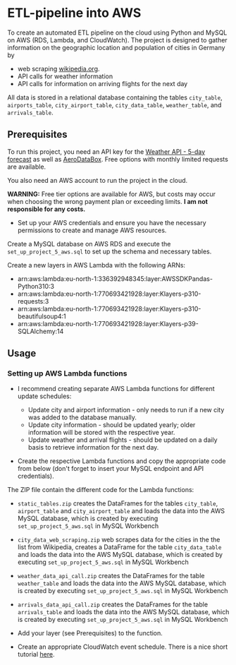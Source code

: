 # ETL-pipeline into AWS

To create an automated ETL pipeline on the cloud using Python and MySQL on AWS (RDS, Lambda, and CloudWatch). The project is designed to gather information on the geographic location and population of cities in Germany by 
* web scraping [wikipedia.org](https://www.wikipedia.org/). 
* API calls for weather information 
* API calls for information on arriving flights for the next day

All data is stored in a relational database containing the tables `city_table`, `airports_table`, `city_airport_table`, `city_data_table`, `weather_table`, and `arrivals_table`.

## Prerequisites
To run this project, you need an API key for the [Weather API - 5-day forecast](https://openweathermap.org/forecast5) as well as [AeroDataBox](https://rapidapi.com/aedbx-aedbx/api/aerodatabox/). Free options with monthly limited requests are available.

You also need an AWS account to run the project in the cloud.

__WARNING:__ Free tier options are available for AWS, but costs may occur when choosing the wrong payment plan or exceeding limits. __I am not responsible for any costs.__

- Set up your AWS credentials and ensure you have the necessary permissions to create and manage AWS resources.

Create a MySQL database on AWS RDS and execute the `set_up_project_5_aws.sql` to set up the schema and necessary tables.

Create a new layers in AWS Lambda with the following ARNs:

* arn:aws:lambda:eu-north-1:336392948345:layer:AWSSDKPandas-Python310:3
* arn:aws:lambda:eu-north-1:770693421928:layer:Klayers-p310-requests:3
* arn:aws:lambda:eu-north-1:770693421928:layer:Klayers-p310-beautifulsoup4:1
* arn:aws:lambda:eu-north-1:770693421928:layer:Klayers-p39-SQLAlchemy:14 

## Usage

### Setting up AWS Lambda functions
- I recommend creating separate AWS Lambda functions for different update schedules:
  - Update city and airport information - only needs to run if a new city was added to the database manually.
  - Update city information - should be updated yearly; older information will be stored with the respective year.
  - Update weather and arrival flights - should be updated on a daily basis to retrieve information for the next day.

- Create the respective Lambda functions and copy the appropriate code from below (don't forget to insert your MySQL endpoint and API credentials).

The ZIP file contain the different code for the Lambda functions:

- `static_tables.zip` creates the DataFrames for the tables `city_table`, `airport_table` and `city_airport_table` and loads the data into the AWS MySQL database, which is created by executing `set_up_project_5_aws.sql` in MySQL Workbench
- `city_data_web_scraping.zip` web scrapes data for the cities in the the list from Wikipedia, creates a DataFrame for the table `city_data_table` and loads the data into the AWS MySQL database, which is created by executing `set_up_project_5_aws.sql` in MySQL Workbench
- `weather_data_api_call.zip` creates the DataFrames for the table `weather_table` and loads the data into the AWS MySQL database, which is created by executing `set_up_project_5_aws.sql` in MySQL Workbench
- `arrivals_data_api_call.zip` creates the DataFrames for the table `arrivals_table` and loads the data into the AWS MySQL database, which is created by executing `set_up_project_5_aws.sql` in MySQL Workbench

- Add your layer (see Prerequisites) to the function.
- Create an appropriate CloudWatch event schedule. There is a nice short tutorial [here](https://www.youtube.com/watch?v=lSqd6DVWZ9o&t=1s).
